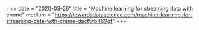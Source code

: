 +++
date = "2020-03-26"
title = "Machine learning for streaming data with creme"
medium = "https://towardsdatascience.com/machine-learning-for-streaming-data-with-creme-dacf5fb469df"
+++


